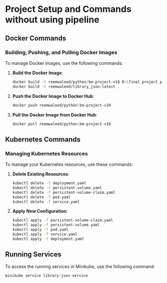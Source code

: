 # Project Setup and Commands without using pipeline

## Docker Commands

### Building, Pushing, and Pulling Docker Images

To manage Docker images, use the following commands:

1. **Build the Docker Image**:

    ```bash
    docker build -t reemwaleed/python:bm-project-v10 D:\final project phases\Library-System---Banque-Misr-main\Library-System---Banque-Misr\flask_postgres
    docker build -t reemwaleed/library_json:latest .
    ```

2. **Push the Docker Image to Docker Hub**:

    ```bash
    docker push reemwaleed/python:bm-project-v10
    ```

3. **Pull the Docker Image from Docker Hub**:

    ```bash
    docker pull reemwaleed/python:bm-project-v10
    ```

## Kubernetes Commands

### Managing Kubernetes Resources

To manage your Kubernetes resources, use these commands:

1. **Delete Existing Resources**:

    ```bash
    kubectl delete -f deployment.yaml
    kubectl delete -f persistent-volume.yaml
    kubectl delete -f persistent-volume-claim.yaml
    kubectl delete -f pod.yaml
    kubectl delete -f service.yaml
    ```

2. **Apply New Configuration**:

    ```bash
    kubectl apply -f persistent-volume-claim.yaml
    kubectl apply -f persistent-volume.yaml
    kubectl apply -f pod.yaml
    kubectl apply -f service.yaml
    kubectl apply -f deployment.yaml
    ```

## Running Services

To access the running services in Minikube, use the following command:

```bash
minikube service library-json-service
